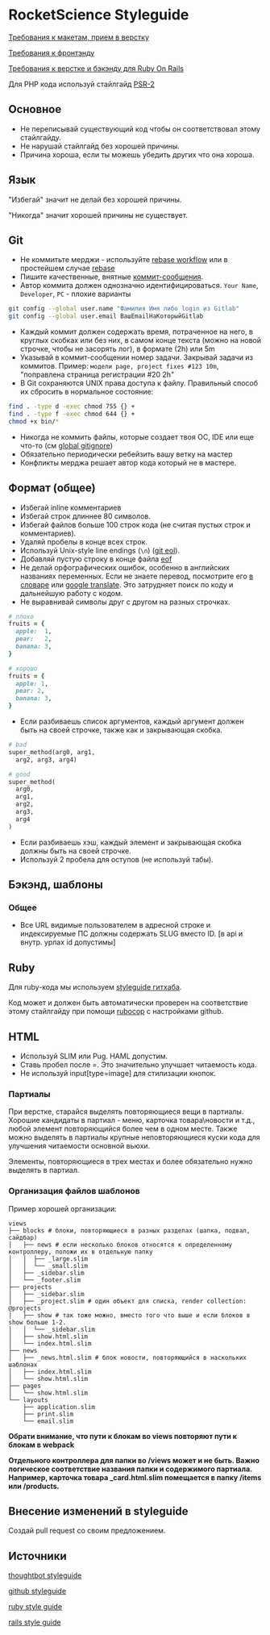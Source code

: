 # RocketScience Styleguide

[Требования к макетам, прием в верстку](PSD.md)

[Требования к фронтэнду](FRONTEND.md)

[Требования к верстке и бэкэнду для Ruby On Rails](RAILS.md)

Для PHP кода используй стайлгайд [PSR-2](http://www.php-fig.org/psr/psr-2/)

## Основное

* Не переписывай существующий код чтобы он соответствовал этому стайлгайду.
* Не нарушай стайлгайд без хорошей причины.
* Причина хороша, если ты можешь убедить других что она хороша.

## Язык

"Избегай" значит не делай без хорошей причины.

"Никогда" значит хорошей причины не существует.

## Git

* Не коммитьте мерджи - используйте [rebase workflow] или в простейшем случае [rebase]
* Пишите качественные, внятные [коммит-сообщения].
* Автор коммита должен однозначно идентифицироваться. ```Your Name```, ```Developer```, ```PC``` - плохие варианты
```sh
git config --global user.name "Фамилия Имя либо login из Gitlab"
git config --global user.email ВашEmailНаКоторыйGitlab
```
* Каждый коммит должен содержать время, потраченное на него, в круглых скобках или без них, в самом конце текста (можно на новой строчке, чтобы не засорять лог), в формате (2h) или 5m
* Указывай в коммит-сообщении номер задачи. Закрывай задачи из коммитов. Пример: ```модели page, project fixes #123 10m```, "поправлена страница регистрации #20 2h"
* В Git сохраняются UNIX права доступа к файлу. Правильный способ их сбросить в нормальное состояние:
```sh
find . -type d -exec chmod 755 {} +
find . -type f -exec chmod 644 {} +
chmod +x bin/*
```
* Никогда не коммить файлы, которые создает твоя ОС, IDE или еще что-то (см [global gitignore])
* Обязательно периодически ребейзить вашу ветку на мастер
* Конфликты мерджа решает автор кода который не в мастере.

[rebase]: https://github.com/rs-pro/styleguide/wiki/Git-Rebase
[rebase workflow]: https://randyfay.com/content/rebase-workflow-git
[коммит-сообщения]: http://tbaggery.com/2008/04/19/a-note-about-git-commit-messages.html
[global gitignore]: https://gist.github.com/subfuzion/db7f57fff2fb6998a16c

## Формат (общее)

* Избегай inline комментариев
* Избегай строк длиннее 80 символов.
* Избегай файлов больше 100 строк кода (не считая пустых строк и комментариев).
* Удаляй пробелы в конце всех строк.
* Используй Unix-style line endings (`\n`) ([git eol]).
* Добавляй пустую строку в конце файла [eof]
* Не делай орфографических ошибок, особенно в английских названиях переменных. Если не знаете перевод, посмотрите его [в словаре] или [google translate]. Это затрудняет поиск по коду и дальнейшую работу с кодом.
* Не выравнивай символы друг с другом на разных строчках.

```Ruby
# плохо
fruits = {
  apple:  1,
  pear:   2,
  banana: 3,
}

# хорошо
fruits = {
  apple: 1,
  pear: 2,
  banana: 3,
}
```

* Если разбиваешь список аргументов, каждый аргумент должен быть на своей строчке, также как и закрывающая скобка.

```Ruby
# bad
super_method(arg0, arg1,
  arg2, arg3, arg4)

# good
super_method(
  arg0,
  arg1,
  arg2,
  arg3,
  arg4
)
  ```

* Если разбиваешь хэш, каждый элемент и закрывающая скобка должны быть на своей строчке.
* Используй 2 пробела для оступов (не используй табы).

[git eol]: https://help.github.com/articles/dealing-with-line-endings
[в словаре]: http://slovari.yandex.ru/
[google translate]: http://translate.google.com/
[dot guideline example]: https://github.com/thoughtbot/guides/blob/master/style/samples/ruby.rb#L11
[eof]: http://unix.stackexchange.com/questions/23903/should-i-end-my-text-script-files-with-a-newline

## Бэкэнд, шаблоны

### Общее

* Все URL видимые пользователем в адресной строке и индексируемые ПС должны содержать SLUG вместо ID. [в api и внутр. урлах id допустимы]

## Ruby

Для ruby-кода мы используем [styleguide гитхаба].

Код может и должен быть автоматически проверен на соответствие этому стайлгайду при помощи [rubocop] с настройками github.

[styleguide гитхаба]: https://github.com/styleguide/ruby
[rubocop]: https://github.com/github/rubocop-github

## HTML

* Используй SLIM или Pug. HAML допустим.
* Ставь пробел после =. Это значительно улучшает читаемость кода.
* Не используй input[type=image] для стилизации кнопок.

### Партиалы

При верстке, старайся выделять повторяющиеся вещи в партиалы. Хорошие кандидаты в партиал - меню, карточка товара\новости и т.д., любой элемент повторяющийся более чем в одном месте. Также можно выделять в партиалы крупные неповторяющиеся куски кода для улучшения читаемости основной вьюхи.

Элементы, повторяющиеся в трех местах и более обязательно нужно выделять в партиал.

### Организация файлов шаблонов

Пример хорошей организации:

    views
    ├── blocks # блоки, повторяющиеся в разных разделах (шапка, подвал, сайдбар)
    │   ├── news # если несколько блоков относятся к определенному контроллеру, положи их в отдельную папку
    │   │  ├── _large.slim
    │   │  └── _small.slim
    │   ├── _sidebar.slim
    │   └── _footer.slim
    ├── projects
    │   ├── _sidebar.slim
    │   ├── _project.slim # один объeкт для списка, render collection: @projects
    │   ├── show # так тоже можно, вместо того что выше и если блоков в show больше 1-2.
    │   │  └── _sidebar.slim
    │   ├── show.html.slim
    │   └── index.html.slim
    ├── news
    │   ├── _news.html.slim # блок новости, повторяющийся в наскольких шаблонах
    │   ├── index.html.slim
    │   └── show.html.slim
    ├── pages
    │   └── show.html.slim
    └── layouts
        ├── application.slim
        ├── print.slim
        └── email.slim

**Обрати внимание, что пути к блокам во views повторяют пути к блокам в webpack**

**Отдельного контроллера для папки во /views может и не быть. Важно логическое соответствие названия папки и содержимого партиала. Например, карточка товара _card.html.slim помещается в папку /items или /products.**


## Внесение изменений в styleguide

Создай pull request со своим предложением.

## Источники

[thoughtbot styleguide](https://github.com/thoughtbot/guides)

[github styleguide](https://github.com/styleguide)

[ruby style guide](https://github.com/bbatsov/ruby-style-guide)

[rails style guide](https://github.com/bbatsov/rails-style-guide)
